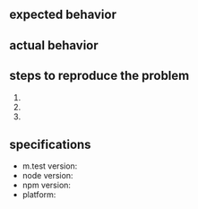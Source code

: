 ## expected behavior


## actual behavior


## steps to reproduce the problem

1.
2.
3.

## specifications

- m.test version:
- node version: 
- npm version: 
- platform:
